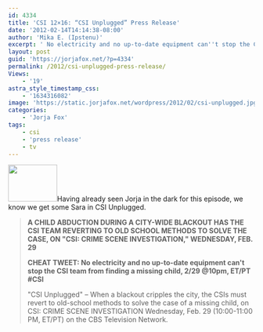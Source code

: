 ```yaml
---
id: 4334
title: 'CSI 12×16: “CSI Unplugged” Press Release'
date: '2012-02-14T14:14:38-08:00'
author: 'Mika E. (Ipstenu)'
excerpt: ' No electricity and no up-to-date equipment can''t stop the CSI team from finding a missing child.'
layout: post
guid: 'https://jorjafox.net/?p=4334'
permalink: /2012/csi-unplugged-press-release/
Views:
    - '19'
astra_style_timestamp_css:
    - '1634316082'
image: 'https://static.jorjafox.net/wordpress/2012/02/csi-unplugged.jpg'
categories:
    - 'Jorja Fox'
tags:
    - csi
    - 'press release'
    - tv
---
```


<img class="alignleft size-thumbnail wp-image-4335" title="csi-unplugged" src="//static.jorjafox.net/wordpress/2012/02/csi-unplugged-210x140.jpg" alt="" width="100" height="75" />Having already seen Jorja in the dark for this episode, we know we get some Sara in CSI Unplugged.
<blockquote><strong>A CHILD ABDUCTION DURING A CITY-WIDE BLACKOUT HAS THE CSI TEAM REVERTING TO OLD SCHOOL METHODS TO SOLVE THE CASE, ON "CSI: CRIME SCENE INVESTIGATION," WEDNESDAY, FEB. 29</strong>

<strong>CHEAT TWEET: No electricity and no up-to-date equipment can't stop the CSI team from finding a missing child, 2/29 @10pm, ET/PT #CSI</strong>

"CSI Unplugged" – When a blackout cripples the city, the CSIs must revert to old-school methods to solve the case of a missing child, on CSI: CRIME SCENE INVESTIGATION Wednesday, Feb. 29 (10:00-11:00 PM, ET/PT) on the CBS Television Network.</blockquote>